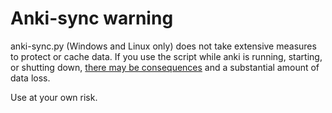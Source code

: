 # Anki-sync warning

anki-sync.py (Windows and Linux only) does not take extensive measures to protect or cache data. If you use the script while anki is running, starting, or shutting down, [there may be consequences](https://docs.ankiweb.net/files.html#corrupt-collections) and a substantial amount of data loss.

Use at your own risk.
